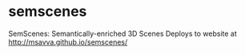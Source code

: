 # semscenes
SemScenes: Semantically-enriched 3D Scenes
Deploys to website at http://msavva.github.io/semscenes/
